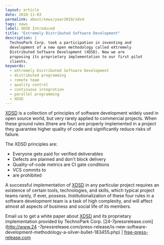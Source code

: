 ```yaml
---
layout: article
date: 2010-11-03
permalink: about/news/year2010/xdsd
tags: news
label: XDSD Introduced
title: "Extremely Distributed Software Development"
description: |
  TechnoPark Corp. took a participation in inventing and
  development of a new open methodology called eXtremely
  Distributed Software Development (XDSD). Now we are
  proposing its proprietary implementation to our first pilot
  clients.
keywords:
  - eXtremely Distributed Software Development
  - distributed programming
  - remote team
  - quality control
  - continuous integration
  - parallel programming
  - XDSD
---
```


[XDSD](http://www.xdsd.org) is a collection of principles of software development widely used in
open source world, but very rarely applied to commercial projects. When these ground rules (there
are four) are properly implemented in a project they guarantee higher quality of code and
significantly reduce risks of failure.

The XDSD principles are:

 * Everyone gets paid for verified deliverables
 * Defects are planned and don't block delivery
 * Quality-of-code metrics are CI gate conditions
 * VCS commits to
 *  are prohibited

A successful implementation of [XDSD](http://www.xdsd.org) in any particular project requires an
existence of certain tools, technologies, and skills, which typical project teams rarely, if ever,
possess. Institutionalization of these four rules in a software development team is a task of high
complexity, and will affect almost all aspects of business and social life of its members.

Email us to get a white paper about [XDSD](http://www.xdsd.org) and its proprietary implementation
provided by TechnoPark Corp.
[24-7pressrelease.com](http://www.24
-7pressrelease.com/press-release/is-new-software-development-methodology-a-silver-bullet-183455.php)
| [free-press-release.com](http://www.free-press-release.com/news-is-new-software-development-methodology-a-silver-bullet-1290629830.html)
